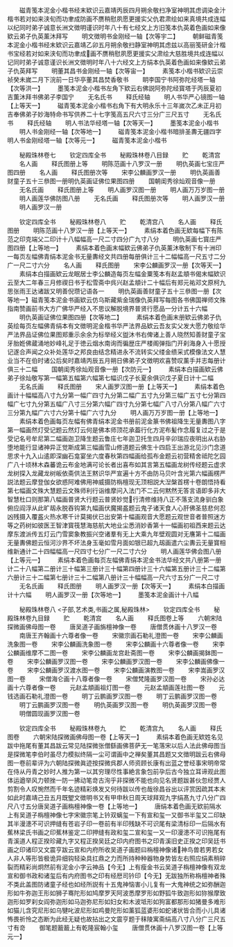 <!-- { "loadSidebar": true } -->
　　磁青笺本泥金小楷书经末欵识云嘉靖丙辰四月朔余敬扫净室神明其虑调染金汁楷书若对如来浃旬而功聿成防画不赝稍慰夙愿更援实父仇君肃绘如来真境共成连幅以纪同时弟子诚意长洲文徴明谨识时年八十有七经文上方旧笺本仇英着色画如来像欵云弟子仇英薰沐拜写
　　明文徴明书金刚经一轴【次等宇二】
　　朝鲜磁青笺本泥金小楷书经末欵识云嘉靖乙卯五月朔余敬扫静室神明其虑兹以高丽笺研金汁楷书宝经若对如来浃旬而功聿成画不赝稍慰夙愿更援实父肃绘大慈胜境共成连幅以记同时弟子诚意谨识长洲文徴明时年八十六经文上方绢本仇英着色画如来像欵云弟子仇英拜写
　　明董其昌书金刚经一轴【次等宙一】
　　素笺本小楷书欵识云崇祯癸未嵗二月下浣前一日华亭董其昌焚香敬书
　　眀李国宁书阿弥陀经塔一轴【次等洪一】
　　墨笺本泥金小楷书左角下欵云右佛説阿弥陀经寳塔于丙辰夏初吉薫沐拜书佛弟子李国宁
　　无名氏书
　　释氏经轴
　　明人书华严心镜图一轴【上等天一】
　　磁青笺本泥金小楷书右角下有大明永乐十三年嵗次乙未正月初吉奉佛弟子妙海特命书写供养二十七字笺高五尺六寸三分广三尺五寸
　　无名氏书
　　释氏经轴
　　明人书法华经塔一轴【次等天一】
　　墨笺本泥金小楷书
　　明人书金刚经一轴【次等地一】
　　磁青笺本泥金小楷书暗排圣夀无疆四字明人书金刚经塔一轴【次等元一】
　　磁青笺本泥金小楷书




　　秘殿珠林卷七
　　钦定四库全书
　　秘殿珠林卷八目録
　　贮
　　乾清宫
　　名人画
　　释氏图册上等
　　明陈范画十八罗汉一册
　　明仇英画七宝庄严图四册
　　名人画
　　释氏图册次等
　　宋李公麟画罗汉一册
　　明仇英画善财童子五十三叅图一册明仇英画证佛位果图四册
　　国朝闺秀徐灿观音像一册
　　无名氏画
　　释氏图册上等
　　明人画罗汉图一册
　　明人画万万岁图一册
　　明人画莲华佛防图八册
　　无名氏画
　　释氏图册次等
　　明人画罗汉一册
　　明人画罗汉一册









　　钦定四库全书
　　秘殿珠林卷八
　　贮
　　乾清宫八
　　名人画
　　释氏图册
　　明陈范画十八罗汉一册【上等天一】
　　素绢本着色画无欵每幅下有陈范之印克端父二印计十八幅幅高一尺二寸四分广九寸八分
　　明仇英画七寳庄严图四册【上等地一】
　　素绢本着色画末幅欵云佛弟子仇英薰沐敬制下有十洲印一每页左幅佛青绢本泥金书无量夀经文共四册每册俱计三十二幅幅高一尺五寸二分广一尺二寸六分
　　名人画
　　释氏图册
　　宋李公麟画罗汉一册【次等天一】
　　素绢本白描画欵云龙眠居士李公麟造每页左幅金粟笺本有赵孟頫书偈末幅欵识云至大二年春三月修禊日书于松雪斋中呉兴赵孟頫计二十幅后有郑元祐邓文原柯九思张雨王达诸跋又明善倪瓒记语各一
　　明仇英画善财童子五十三叅图一册【次等地一】磁青笺本泥金书画欵云仿乌斯藏紫金瑞像仇英拜写每图各书佛国禅师文殊指南赞画前书大方广佛华严经入不思议解脱境界普贤行愿品一分计五十六幅
　　明仇英画证佛位果图四册【次等地二】
　　素绢本着色画末册欵云佛弟子仇英绘每页左幅佛青绢本有文徴明泥金楷书华严法界品欵云吾友实父发大愿力敬绘华严法界品证佛位果图郑重示余余为标举经义盥沐书右俾诸上善人晓然知善财童子宝牙胎姙佛蔵涌地妙峰礼足于徳云烟水南询而徧歴庄严楼阁弹指门开刹海身入十愿授记遂合声闻之众补处莲华之邦良由结念精进永不流转实父缕金缋采式模像法文人慧业当不在伯时诸公后矣时嘉靖丙辰五月朔日佛弟子文徴明欢喜赞叹薰手并志每册计俱三十二幅
　　国朝闺秀徐灿观音像一册【次防元一】
　　素绢本白描画欵云佛弟子徐灿敬写第一幅第五幅第六幅第七幅识戊子长夏余俱识戊子夏日计十二幅
　　无名氏画
　　释氏图册
　　宋人画罗汉图一册【上等天一】
　　素绢本着色画计十幅幅高八寸九分第一幅广四寸九分第二幅广五寸九分第三幅广五寸七分第四幅广七寸九分第五幅广八寸三分第六幅广四寸九分第七幅广八寸八分第八幅广六寸三分第九幅广六寸六分第十幅广六寸九分
　　明人画万万岁图一册【上等地一】
　　素绢本着色画每页左幅有佛青绢本泥金书册前泥金篆书佛祖降生无量夀图八字第一幅画然灯受记题云然灯云何是佛本师顶花承葢行化方泥布髪作念履复过之于是受记名号牟尼第二幅画迦卫降生题云鲁庄七年迦卫托生四月辛卯瑞应夜明出从右胁堕地能行显诸神异正觉斯成第三幅画雪山修道题云佛生十四启王出游北见沙门念道思求十九入山逺即深幽石龛宴坐六度春秋第四幅画给孤布金题云初营精舍祗陀乞园广八十顷林木森蕃诡云布金地满可论长者出喜布如其言第五幅画龙树传经题云虚求龙树探入龙藏龙树皈依斋供法王黙识华严宣遍十方不由防马贝叶含光第六幅画楞严説法题云摩登伽女欲惑阿难佛用神威摄防栴檀现无顶相説大湼槃首楞十卷朗悟持看第七幅画文殊大慧题云文殊师利行诣维摩问入法门不二云何黙然无答言语即多非大智慧杜口则那第八幅画普贤大行题云普贤妙觉行清修维持八正不落支流身驯白象俯应阎浮从此旷刼永脱吞钩第九幅画伏魔揭盋题云鬼子诸天食人心肝佛圣慈悲何忍凶残摄入覆盋火热水寒千计莫揭伏已出安第十幅画观音大愿题云观世音者普照迷方等之药树如彼医王智津寳筏慧海慈航大地业尘悉消妙香第十一幅画初祖西来题云达摩东渡派传五灯云门雪窦象教振兴空诸羣有无上大乘九年壁观圆对无譍第十二幅画无量夀佛题云恒河沙界不坏法身玉毫如雪月面如银已超九刼画遣六尘夀云无量寳相维新通计二十四幅幅高一尺四寸七分广一尺二寸六分
　　明人画莲华佛会图八册【上等元一】
　　素绢本着色画每页左幅佛青绢本泥金书法华经文共八册第一册计二十八幅第二册计三十幅第三册计三十幅第四册计三十六幅第五册计三十二幅第六册计三十二幅第七册计三十二幅第八册计三十幅幅高一尺六寸五分广一尺二寸
　　无名氏画
　　释氏图册
　　明人画罗汉一册【次等天一】
　　素绢本白描画计十六幅
　　明人画罗汉一册【次等地一】
　　墨笺本泥金画计十八幅











　　秘殿珠林卷八
<子部,艺术类,书画之属,秘殿珠林>
　　钦定四库全书
　　秘殿珠林卷九目録
　　贮
　　乾清宫
　　名人画
　　释氏图卷上等
　　六朝宋陆探微画佛母图一卷
　　唐吴道子画旃檀神像一卷
　　唐僧贯休画十八罗汉一卷
　　南唐王齐翰画十六尊者像一卷
　　宋徽宗画石勒礼澄图一卷
　　宋李公麟画洗象图一卷
　　宋李公麟画洗象图一卷
　　宋李公麟画十六尊者像一卷
　　宋李公麟画维摩不二图一卷
　　宋李公麟画龙宫赴斋图一卷
　　宋李公麟画揭鉢图一卷
　　宋李公麟画罗汉图一卷
　　宋李公麟画罗汉图一卷
　　宋李公麟画佛像一卷
　　宋李公麟画罗汉渡水图一卷
　　宋李公麟画演教图一卷
　　宋李嵩画罗汉图一卷
　　宋僧海仑画十八尊者像一卷
　　宋僧梵隆画罗汉图一卷
　　宋孙必达画十六尊者像一卷
　　元赵孟頫画祖灯图一卷
　　元赵孟頫画莲社图一卷
　　元钱选画石勒礼澄图一卷
　　明丁云鹏画罗汉图一卷
　　明丁云鹏画罗汉图一卷
　　明丁云鹏画罗汉图一卷
　　明仇英画罗汉图一卷
　　明仇英画罗汉图一卷
　　明僧圆现画罗汉图一卷













　　钦定四库全书
　　秘殿珠林卷九
　　贮
　　乾清宫九
　　名人画
　　释氏图卷
　　六朝宋陆探微画佛母图一卷【上等天一】
　　素绢本着色画无欵姓名见跋中拖尾有董其昌跋云常见陆探微张僧繇画佛菩萨无一笔落宋以后人法此佛母图当是探微笔李伯时虽尽力模拟终隔一尘可谓画中之禅矣董其昌题又文徴明跋云右佛母图一卷前辈评为六朝陆探微眞迹按探微呉郡人师资顾长康有出蓝之誉经事宋明帝常在侍从丹青之妙时人推为第一以其穷理尽性事絶言象包前孕后古今独立耳谛观此图体运遒举风力顿挫一防一拂动笔竒古洵乎非探微不能也向见名贤题跋甚伙忽经贾人剪割令人叹惋然而千年名迹精彩焕发又何待跋以传也哉徐昌谷出以评赏因疏其本末如此时嘉靖己丑五月既朢文徴明书又有甲申秋日周天球拜观九字绢髙九寸八分广四尺八寸五分唐吴道子画栴檀神像一卷【上等地一】
　　唐绢本着色画无欵前隔水上有吴道子栴檀神像七字宋徽宗笔上钤双螭玺一下有宣和玺一又御书半玺又二印缺其半漫漶不可识押缝有苍岩子印一卷前有半印残缺不可识尾有梁清标印一后隔水有蕉林梁氏书画之印蕉林鉴定二印押缝有政和玺二宣和玺一又一印漫漶不可识拖尾有青溪道人程正揆珍藏九字又程正揆吴廷之印内府图书之印青溪旧史正揆之印吴廷书画之印诸印又文震亨跋云宣和内府所收吴道子画题曰栴檀神像诸神鸟兽若男若女人非人等形皆极诡异细钩轻染具扛鼎之力而所持种种器物身势皆左右照应绢素稍碎裂而精彩尚炯然前有泥金小字云神品【今无】上有瘦金书云吴道子栴檀神像有双龙宣和御书政和诸玺后有内府图书之印有经厯司钤印【今无】无跋独所称栴檀神者殊不类此盖图防诸童子经也如经所説有十五鬼神恼害小儿复有一大鬼神统之如弥酬迦形如牛弥迦王形如狮子骞陀形如鸠摩罗天阿波悉摩罗形如野狐牛致迦形如狝猴摩致迦形如罗刹女阎弥迦形如马迦弥尼形如妇女和木波坻形如狗富都那形如猪曼多难形如猫儿含究尼形如乌犍叱波尼形如鸡曼陀形如薰狐蓝婆形如蛇诸状皆合而小儿具诸怖畏祈怜之态断为此经无疑也故拈出之文震亨题于秣陵寓斋绢高八寸八分广三尺五寸有竒
　　御笔题籖籖上有乾隆宸翰小玺
　　唐僧贯休画十八罗汉图一卷【上等元一】
